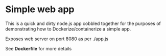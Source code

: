 # Simple web app 
This is a quick and dirty node.js app cobbled together for the purposes of demonstrating how to Dockerize/containerize a simple app.

Exposes web server on port 8080 as per ./app.js

See **Dockerfile** for more details
